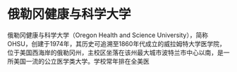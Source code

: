 # 俄勒冈健康与科学大学

俄勒冈健康与科学大学（Oregon Health and Science University），简称OHSU，创建于1974年，其历史可追溯至1860年代成立的威拉姆特大学医学院，位于美国西海岸的俄勒冈州，主校区坐落在该州最大城市波特兰市中心以南，是一所美国一流的公立医学类大学。学校常年排在全美医